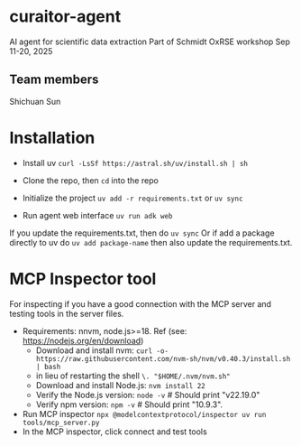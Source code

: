 # curaitor-agent
AI agent for scientific data extraction
Part of Schmidt OxRSE workshop Sep 11-20, 2025

## Team members
Shichuan Sun


# Installation
- Install uv 
`curl -LsSf https://astral.sh/uv/install.sh | sh`

- Clone the repo, then `cd` into the repo
- Initialize the project
`uv add -r requirements.txt` or `uv sync`
- Run agent web interface
`uv run adk web`


If you update the requirements.txt, then do `uv sync` Or if add a package directly to uv do `uv add package-name` then also update the requirements.txt. 


# MCP Inspector tool
For inspecting if you have a good connection with the MCP server and testing tools in the server files.

- Requirements: nnvm, node.js>=18. Ref (see: https://nodejs.org/en/download)
    - Download and install nvm:
    `curl -o- https://raw.githubusercontent.com/nvm-sh/nvm/v0.40.3/install.sh | bash`
    - in lieu of restarting the shell
    `\. "$HOME/.nvm/nvm.sh"`
    - Download and install Node.js:
    `nvm install 22`
    - Verify the Node.js version:
    `node -v` # Should print "v22.19.0"
    - Verify npm version:
    `npm -v` # Should print "10.9.3".
- Run MCP inspector `npx @modelcontextprotocol/inspector uv run tools/mcp_server.py`
- In the MCP inspector, click connect and test tools

